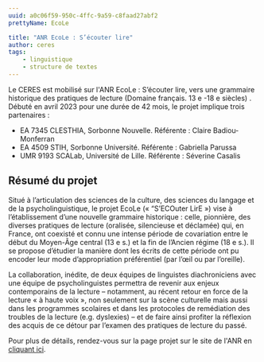 ```yaml
---
uuid: a0c06f59-950c-4ffc-9a59-c8faad27abf2
prettyName: EcoLe

title: "ANR EcoLe : S’écouter lire"
author: ceres
tags:
    - linguistique
    - structure de textes
---
```


Le CERES est mobilisé sur l'ANR EcoLe : S’écouter lire, vers une grammaire historique des pratiques de lecture (Domaine français. 13 e -18 e siècles) . Débuté en avril 2023 pour une durée de 42 mois, le projet implique trois partenaires :

- EA 7345 CLESTHIA, Sorbonne Nouvelle. Référente :  Claire Badiou-Monferran
- EA 4509 STIH, Sorbonne Université. Référente : Gabriella Parussa
- UMR 9193 SCALab, Université de Lille. Référente :  Séverine Casalis


## Résumé du projet
Situé à l’articulation des sciences de la culture, des sciences du langage et de la psycholinguistique, le projet EcoLe (« “S’ECOuter LirE ») vise à l’établissement d’une nouvelle grammaire historique : celle, pionnière, des diverses pratiques de lecture (oralisée, silencieuse et déclamée) qui, en France, ont coexisté et connu une intense période de covariation entre le début du Moyen-Âge central (13 e s.) et la fin de l’Ancien régime (18 e s.). Il se propose d’étudier la manière dont les écrits de cette période ont pu encoder leur mode d’appropriation préférentiel (par l’œil ou par l’oreille).

La collaboration, inédite, de deux équipes de linguistes diachroniciens avec une équipe de psycholinguistes permettra de revenir aux enjeux contemporains de la lecture – notamment, au récent retour en force de la lecture « à haute voix », non seulement sur la scène culturelle mais aussi dans les programmes scolaires et dans les protocoles de remédiation des troubles de la lecture (e.g. dyslexies) – et de faire ainsi profiter la réflexion des acquis de ce détour par l’examen des pratiques de lecture du passé.

Pour plus de détails, rendez-vous sur la page projet sur le site de l'ANR en [cliquant ici](https://anr.fr/Projet-ANR-22-CE54-0007).
